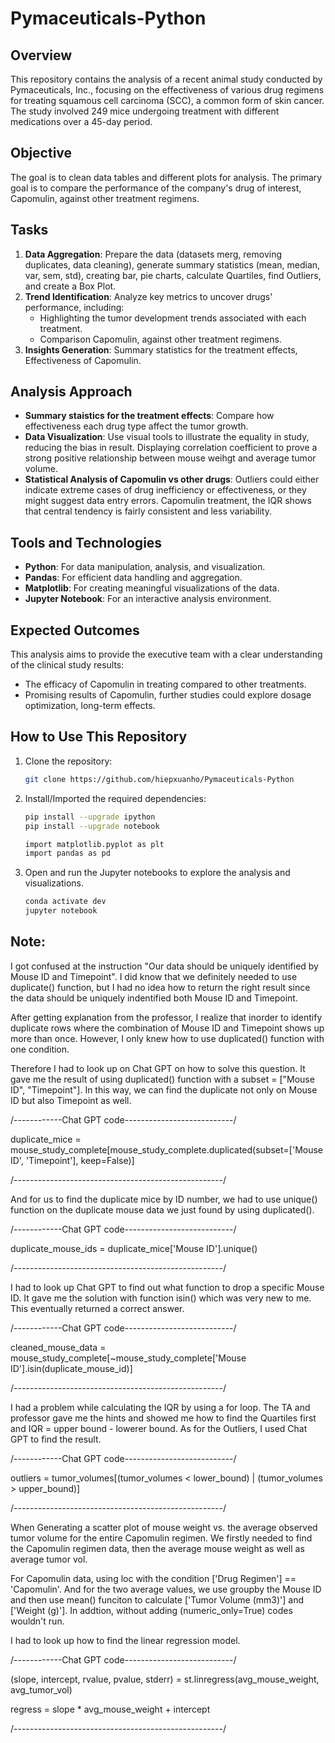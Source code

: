 # Pymaceuticals-Python

## Overview
This repository contains the analysis of a recent animal study conducted by Pymaceuticals, Inc., focusing on the effectiveness of various drug regimens for treating squamous cell carcinoma (SCC), a common form of skin cancer. The study involved 249 mice undergoing treatment with different medications over a 45-day period.

## Objective
The goal is to clean data tables and different plots for analysis. The primary goal is to compare the performance of the company's drug of interest, Capomulin, against other treatment regimens.


## Tasks
1. **Data Aggregation**: Prepare the data (datasets merg, removing duplicates, data cleaning), generate summary statistics (mean, median, var, sem, std), creating bar, pie charts, calculate Quartiles, find Outliers, and create a Box Plot.
2. **Trend Identification**: Analyze key metrics to uncover drugs' performance, including:
   - Highlighting the tumor development trends associated with each treatment.
   - Comparison Capomulin, against other treatment regimens.
3. **Insights Generation**: Summary statistics for the treatment effects, Effectiveness of Capomulin.

## Analysis Approach
- **Summary staistics for the treatment effects**: Compare how effectiveness each drug type affect the tumor growth.
- **Data Visualization**: Use visual tools to illustrate the equality in study, reducing the bias in result. Displaying correlation coefficient to prove a strong positive relationship between mouse weihgt and average tumor volume.
- **Statistical Analysis of Capomulin vs other drugs**: Outliers could either indicate extreme cases of drug inefficiency or effectiveness, or they might suggest data entry errors. Capomulin treatment, the IQR shows that central tendency is fairly consistent and less variability.
  
## Tools and Technologies
- **Python**: For data manipulation, analysis, and visualization.
- **Pandas**: For efficient data handling and aggregation.
- **Matplotlib**: For creating meaningful visualizations of the data.
- **Jupyter Notebook**: For an interactive analysis environment.

## Expected Outcomes
This analysis aims to provide the executive team with a clear understanding of the clinical study results:
- The efficacy of Capomulin in treating compared to other treatments.
- Promising results of Capomulin, further studies could explore dosage optimization, long-term effects.

## How to Use This Repository
1. Clone the repository:
    ```bash
    git clone https://github.com/hiepxuanho/Pymaceuticals-Python
    
    ```
2. Install/Imported the required dependencies:
    ```bash
    pip install --upgrade ipython
    pip install --upgrade notebook

    import matplotlib.pyplot as plt
    import pandas as pd
    ```
3. Open and run the Jupyter notebooks to explore the analysis and visualizations.
    ```bash
    conda activate dev
    jupyter notebook
    ```

## Note:

I got confused at the instruction "Our data should be uniquely identified by Mouse ID and Timepoint". I did know that we definitely needed to use duplicate() function, but I had no idea how to return the right result since the data should be uniquely indentified both Mouse ID and Timepoint. 

After getting explanation from the professor, I realize that inorder to identify duplicate rows where the combination of Mouse ID and Timepoint shows up more than once. However, I only knew how to use duplicated() function with one condition.

Therefore I had to look up on Chat GPT on how to solve this question. It gave me the result of using duplicated() function with a subset = ["Mouse ID", "Timepoint"]. In this way, we can find the duplicate not only on Mouse ID but also Timepoint as well.

/------------Chat GPT code---------------------------/

duplicate_mice = mouse_study_complete[mouse_study_complete.duplicated(subset=['Mouse ID', 'Timepoint'], keep=False)]

/----------------------------------------------------/

And for us to find the duplicate mice by ID number, we had to use unique() function on the duplicate mouse data we just found by using duplicated().

/------------Chat GPT code---------------------------/

duplicate_mouse_ids = duplicate_mice['Mouse ID'].unique()

/----------------------------------------------------/

I had to look up Chat GPT to find out what function to drop a specific Mouse ID. It gave me the solution with function isin() which was very new to me. This eventually returned a correct answer.

/------------Chat GPT code---------------------------/

cleaned_mouse_data = mouse_study_complete[~mouse_study_complete['Mouse ID'].isin(duplicate_mouse_id)]

/----------------------------------------------------/

I had a problem while calculating the IQR by using a for loop. The TA and professor gave me the hints and showed me how to find the Quartiles first and IQR = upper bound - lowerer bound. As for the Outliers, I used Chat GPT to find the result.

/------------Chat GPT code---------------------------/

outliers = tumor_volumes[(tumor_volumes < lower_bound) | (tumor_volumes > upper_bound)]

/----------------------------------------------------/

When Generating a scatter plot of mouse weight vs. the average observed tumor volume for the entire Capomulin regimen. We firstly needed to find the Capomulin regimen data, then the average mouse weight as well as average tumor vol.

For Capomulin data, using loc with the condition ['Drug Regimen'] == 'Capomulin'. And for the two average values, we use groupby the Mouse ID and then use mean() funciton to calculate ['Tumor Volume (mm3)'] and ['Weight (g)']. In addtion, without adding (numeric_only=True) codes wouldn't run.

I had to look up how to find the linear regression model.

/------------Chat GPT code---------------------------/

(slope, intercept, rvalue, pvalue, stderr) = st.linregress(avg_mouse_weight, avg_tumor_vol)

regress = slope * avg_mouse_weight + intercept

/----------------------------------------------------/


